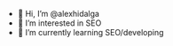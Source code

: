 - 👋 Hi, I’m @alexhidalga
- 👀 I’m interested in SEO
- 🌱 I’m currently learning SEO/developing

<!---
alexhidalga/alexhidalga is a ✨ special ✨ repository because its `README.md` (this file) appears on your GitHub profile.
You can click the Preview link to take a look at your changes.
--->
